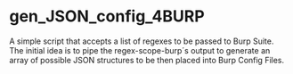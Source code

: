 # gen_JSON_config_4BURP
A simple script that accepts a list of regexes to be passed to Burp Suite. The initial idea is to pipe the regex-scope-burp´s output to generate an array of possible JSON structures to be then placed into Burp Config Files.
